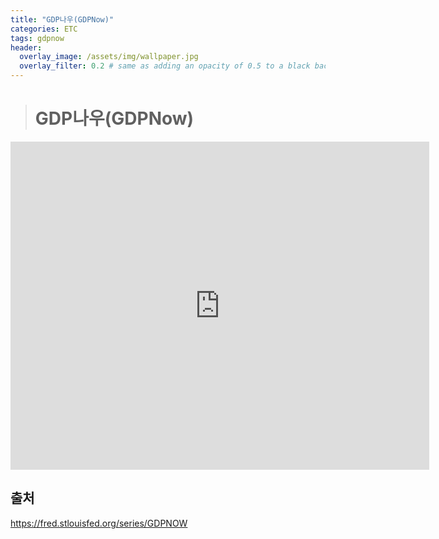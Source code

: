 ```yaml
---
title: "GDP나우(GDPNow)"
categories: ETC
tags: gdpnow
header:
  overlay_image: /assets/img/wallpaper.jpg
  overlay_filter: 0.2 # same as adding an opacity of 0.5 to a black background
---
```


> # GDP나우(GDPNow)

<iframe src="https://fred.stlouisfed.org/graph/graph-landing.php?g=JjZN&width=670&height=475" scrolling="no" frameborder="0" style="overflow:hidden; width:670px; height:525px;" allowTransparency="true" loading="lazy"></iframe>

<br>

## 출처

https://fred.stlouisfed.org/series/GDPNOW